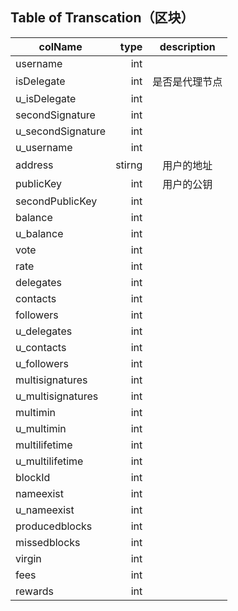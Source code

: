 ## Table of Transcation（区块）

| colName    | type    |  description  |
| --------   | -----:   | :----: |
username | int | 
isDelegate | int | 是否是代理节点
u_isDelegate | int |
secondSignature | int |
u_secondSignature | int |
u_username | int |
address | stirng | 用户的地址
publicKey | int |  用户的公钥
secondPublicKey | int |
balance | int |
u_balance | int |
vote | int |
rate | int |
delegates | int |
contacts | int |
followers | int |
u_delegates | int |
u_contacts | int |
u_followers | int |
multisignatures | int |
u_multisignatures | int |
multimin | int |
u_multimin | int |
multilifetime | int |
u_multilifetime | int |
blockId | int |
nameexist | int |
u_nameexist | int |
producedblocks | int |
missedblocks | int |
virgin | int |
fees | int |
rewards | int |

